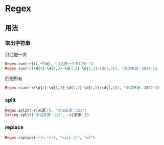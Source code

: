 # Regex

## 用法

### 取出字符串

只匹配一次

```elixir
Regex.run(~r{《(.*?)》}, "《这是一个书123》")
Regex.run(~r(\d{4}-\d{1,2}-\d{1,2} \d{1,2}:\d{1,2}), "测试来源：2022-11-24 12:34,测试来源：2022-11-24 12:34")
```

匹配所有

```elixir
Regex.scan(~r(\d{4}-\d{1,2}-\d{1,2} \d{1,2}:\d{1,2}), "测试来源：2022-11-24 12:34,测试来源：2022-11-24 12:34")
```

### split

```elixir
Regex.split(~r{来源：}, "测试来源：123")
String.split("测试来源：123", ~r{来源：})
```

### replace

```elixir
Regex.replace(~r|<.*/>|, "<zzz />", "ok")
```
